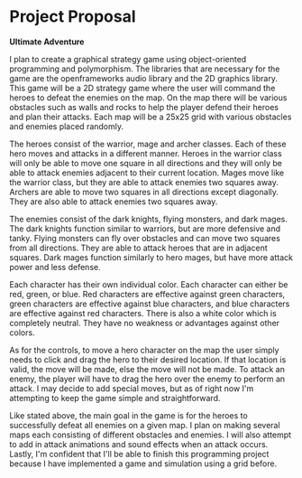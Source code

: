 # Project Proposal
**Ultimate Adventure**

I plan to create a graphical strategy game using object-oriented programming and polymorphism. The libraries that are necessary for the game are the openframeworks audio library and the 2D graphics library. This game will be a 2D strategy game where the user will command the heroes to defeat the enemies on the map. On the map there will be various obstacles such as walls and rocks to help the player defend their heroes and plan their attacks. Each map will be a 25x25 grid with various obstacles and enemies placed randomly.

The heroes consist of the warrior, mage and archer classes. Each of these hero moves and attacks in a different manner. Heroes in the warrior class will only be able to move one square in all directions and they will only be able to attack enemies adjacent to their current location. Mages move like the warrior class, but they are able to attack enemies two squares away. Archers are able to move two squares in all directions except diagonally. They are also able to attack enemies two squares away.

The enemies consist of the dark knights, flying monsters, and dark mages. The dark knights function similar to warriors, but are more defensive and tanky. Flying monsters can fly over obstacles and can move two squares  from all directions. They are able to attack heroes that are in adjacent squares. Dark mages function similarly to hero mages, but have more attack power and less defense.

Each character has their own individual color. Each character can either be red, green, or blue. Red characters are effective against green characters, green characters are effective against blue characters, and blue characters are effective against red characters. There is also a white color which is completely neutral. They have no weakness or advantages against other colors.

As for the controls, to move a hero character on the map the user simply needs to click and drag the hero to their desired location. If that location is valid, the move will be made, else the move will not be made. To attack an enemy, the player will have to drag the hero over the enemy to perform an attack. I may decide to add special moves, but as of right now I'm attempting to keep the game simple and straightforward.

Like stated above, the main goal in the game is for the heroes to successfully defeat all enemies on a given map. I plan on making several maps each consisting of different obstacles and enemies. I will also attempt to add in attack animations and sound effects when an attack occurs. Lastly, I'm confident that I'll be able to finish this programming project because I have implemented a game and simulation using a grid before.
